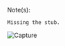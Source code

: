 Note(s): 
```
Missing the stub.
```
![Capture](https://github.com/user-attachments/assets/33a1fa49-6b9a-4a18-b3eb-cbf6401eb804)  
